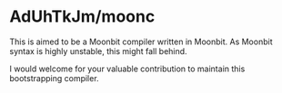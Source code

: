 # AdUhTkJm/moonc

This is aimed to be a Moonbit compiler written in Moonbit. As Moonbit syntax is highly unstable, this might fall behind.

I would welcome for your valuable contribution to maintain this bootstrapping compiler.
